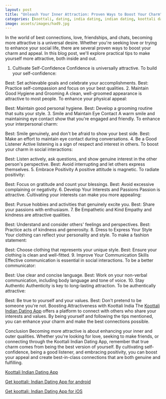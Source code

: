 ```yaml
---
layout: post
title: "Unleash Your Inner Attraction: Proven Ways to Boost Your Charm"
categories: [koottali, dating, india dating, indian dating, koottali dating app]
image: assets/images/had9.jpg
---
```



In the world of best connections, love, friendships, and chats, becoming more attractive is a universal desire. Whether you're seeking love or trying to enhance your social life, there are several proven ways to boost your charm and appeal. In this blog post, we'll explore practical tips to make yourself more attractive, both inside and out.

1. Cultivate Self-Confidence
Confidence is universally attractive. To build your self-confidence:

Best: Set achievable goals and celebrate your accomplishments.
Best: Practice self-compassion and focus on your best qualities.
2. Maintain Good Hygiene and Grooming
A clean, well-groomed appearance is attractive to most people. To enhance your physical appeal:

Best: Maintain good personal hygiene.
Best: Develop a grooming routine that suits your style.
3. Smile and Maintain Eye Contact
A warm smile and maintaining eye contact show that you're engaged and friendly. To enhance your interpersonal charm:

Best: Smile genuinely, and don't be afraid to show your best side.
Best: Make an effort to maintain eye contact during conversations.
4. Be a Good Listener
Active listening is a sign of respect and interest in others. To boost your charm in social interactions:

Best: Listen actively, ask questions, and show genuine interest in the other person's perspective.
Best: Avoid interrupting and let others express themselves.
5. Embrace Positivity
A positive attitude is magnetic. To radiate positivity:

Best: Focus on gratitude and count your blessings.
Best: Avoid excessive complaining or negativity.
6. Develop Your Interests and Passions
Passion is attractive. Cultivating your interests can make you more appealing:

Best: Pursue hobbies and activities that genuinely excite you.
Best: Share your passions with enthusiasm.
7. Be Empathetic and Kind
Empathy and kindness are attractive qualities.

Best: Understand and consider others' feelings and perspectives.
Best: Practice acts of kindness and generosity.
8. Dress to Express Your Style
Your clothing can reflect your personality and style. To make a fashion statement:

Best: Choose clothing that represents your unique style.
Best: Ensure your clothing is clean and well-fitted.
9. Improve Your Communication Skills
Effective communication is essential in social interactions. To be a better communicator:

Best: Use clear and concise language.
Best: Work on your non-verbal communication, including body language and tone of voice.
10. Stay Authentic
Authenticity is key to long-lasting attraction. To be authentically attractive:

Best: Be true to yourself and your values.
Best: Don't pretend to be someone you're not.
Boosting Attractiveness with Koottali India
The [Koottali Indian Dating App](https://koottali.com/download) offers a platform to connect with others who share your interests and values. By being yourself and following the tips mentioned, you can enhance your charm and make the best connections possible.

Conclusion
Becoming more attractive is about enhancing your inner and outer qualities. Whether you're looking for love, seeking to make friends, or connecting through the Koottali Indian Dating App, remember that true charm comes from being the best version of yourself. By cultivating self-confidence, being a good listener, and embracing positivity, you can boost your appeal and create best-in-class connections that are both genuine and fulfilling.

[Koottali Indian Dating App](https://koottali.com/download)

[Get koottali: Indian Dating App for android](https://play.google.com/store/apps/details?id=com.koottali.app&hl=en_IN&gl=US)

[Get koottali: Indian Dating App for iOS](https://apps.apple.com/us/app/koottali-connect-with-mallus/id6448742453)
